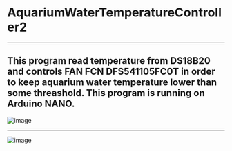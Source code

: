 # AquariumWaterTemperatureController2
---
This program read temperature from DS18B20 and controls FAN FCN DFS541105FC0T
in order to keep aquarium water temperature lower than some threashold.
This program is running on Arduino NANO.
---
![image](https://github.com/alc30601/AquariumWaterTemperatureController2/assets/20622625/fe4eeac6-711f-40a4-af83-5038a2d44aa7)

---
![image](https://github.com/alc30601/AquariumWaterTemperatureController2/assets/20622625/76331dab-602a-43c9-b20f-544f1840ea23)
